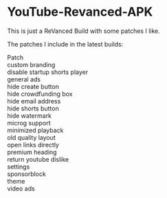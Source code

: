 # YouTube-Revanced-APK
This is just a ReVanced Build with some patches I like.


The patches I include in the latest builds:

[Latest Download]: https://github.com/Thezkiller03/YouTube-Revanced-APK/releases/latest  

Patch  
custom branding  
disable startup shorts player  
general ads  
hide create button  
hide crowdfunding box  
hide email address  
hide shorts button  
hide watermark  
microg support  
minimized playback  
old quality layout  
open links directly  
premium heading  
return youtube dislike  
settings  
sponsorblock  
theme  
video ads  

